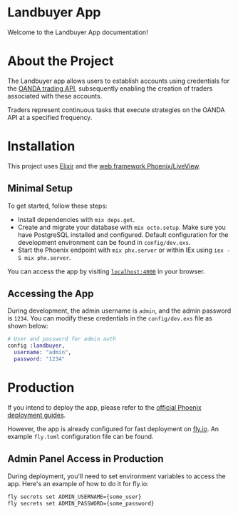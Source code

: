 # Landbuyer App

Welcome to the Landbuyer App documentation!

# About the Project

The Landbuyer app allows users to establish accounts using credentials for the [OANDA trading API](https://developer.oanda.com/rest-live-v20/introduction/), subsequently enabling the creation of traders associated with these accounts.

Traders represent continuous tasks that execute strategies on the OANDA API at a specified frequency.

# Installation

This project uses [Elixir](https://elixir-lang.org/) and the [web framework Phoenix/LiveView](https://www.phoenixframework.org/).

## Minimal Setup

To get started, follow these steps:

- Install dependencies with `mix deps.get`.
- Create and migrate your database with `mix ecto.setup`. Make sure you have PostgreSQL installed and configured. Default configuration for the development environment can be found in `config/dev.exs`.
- Start the Phoenix endpoint with `mix phx.server` or within IEx using `iex -S mix phx.server`.

You can access the app by visiting [`localhost:4000`](http://localhost:4000) in your browser.

## Accessing the App

During development, the admin username is `admin`, and the admin password is `1234`. You can modify these credentials in the `config/dev.exs` file as shown below:
``` elixir
# User and password for admin auth
config :landbuyer,
  username: "admin",
  password: "1234"
```

# Production

If you intend to deploy the app, please refer to the [official Phoenix deployment guides](https://hexdocs.pm/phoenix/deployment.html).

However, the app is already configured for fast deployment on [fly.io](https://fly.io/). An example `fly.toml` configuration file can be found.

## Admin Panel Access in Production

During deployment, you'll need to set environment variables to access the app. Here's an example of how to do it for fly.io:
``` bash
fly secrets set ADMIN_USERNAME={some_user}
fly secrets set ADMIN_PASSWORD={some_password}
```
